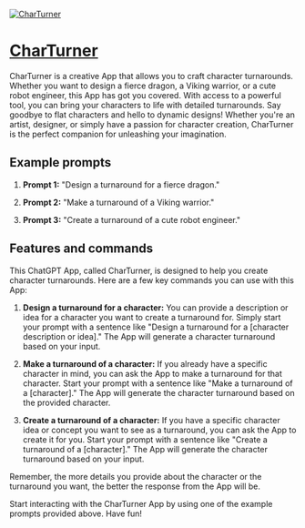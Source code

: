 [![CharTurner](https://files.oaiusercontent.com/file-RHa4I9dZNqgJaRwzNNGhqsce?se=2123-10-16T11%3A39%3A48Z&sp=r&sv=2021-08-06&sr=b&rscc=max-age%3D31536000%2C%20immutable&rscd=attachment%3B%20filename%3D02a25633-f705-48aa-99fc-5f4cd4472c79.png&sig=9JyDL/f8Bd8Id0Rufqid8DTvfSnZwYKs0%2BJ7odFAm1Y%3D)](https://chat.openai.com/g/g-fxQRd7JpB-charturner)

# [CharTurner](https://chat.openai.com/g/g-fxQRd7JpB-charturner)

CharTurner is a creative App that allows you to craft character turnarounds. Whether you want to design a fierce dragon, a Viking warrior, or a cute robot engineer, this App has got you covered. With access to a powerful tool, you can bring your characters to life with detailed turnarounds. Say goodbye to flat characters and hello to dynamic designs! Whether you're an artist, designer, or simply have a passion for character creation, CharTurner is the perfect companion for unleashing your imagination.

## Example prompts

1. **Prompt 1:** "Design a turnaround for a fierce dragon."

2. **Prompt 2:** "Make a turnaround of a Viking warrior."

3. **Prompt 3:** "Create a turnaround of a cute robot engineer."

## Features and commands

This ChatGPT App, called CharTurner, is designed to help you create character turnarounds. Here are a few key commands you can use with this App:

1. **Design a turnaround for a character:** You can provide a description or idea for a character you want to create a turnaround for. Simply start your prompt with a sentence like "Design a turnaround for a [character description or idea]." The App will generate a character turnaround based on your input.

2. **Make a turnaround of a character:** If you already have a specific character in mind, you can ask the App to make a turnaround for that character. Start your prompt with a sentence like "Make a turnaround of a [character]." The App will generate the character turnaround based on the provided character.

3. **Create a turnaround of a character:** If you have a specific character idea or concept you want to see as a turnaround, you can ask the App to create it for you. Start your prompt with a sentence like "Create a turnaround of a [character]." The App will generate the character turnaround based on your input.

Remember, the more details you provide about the character or the turnaround you want, the better the response from the App will be.

Start interacting with the CharTurner App by using one of the example prompts provided above. Have fun!